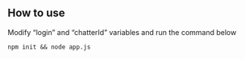 ## How to use

Modify “login” and “chatterId” variables and run the command below

```
npm init && node app.js
```
